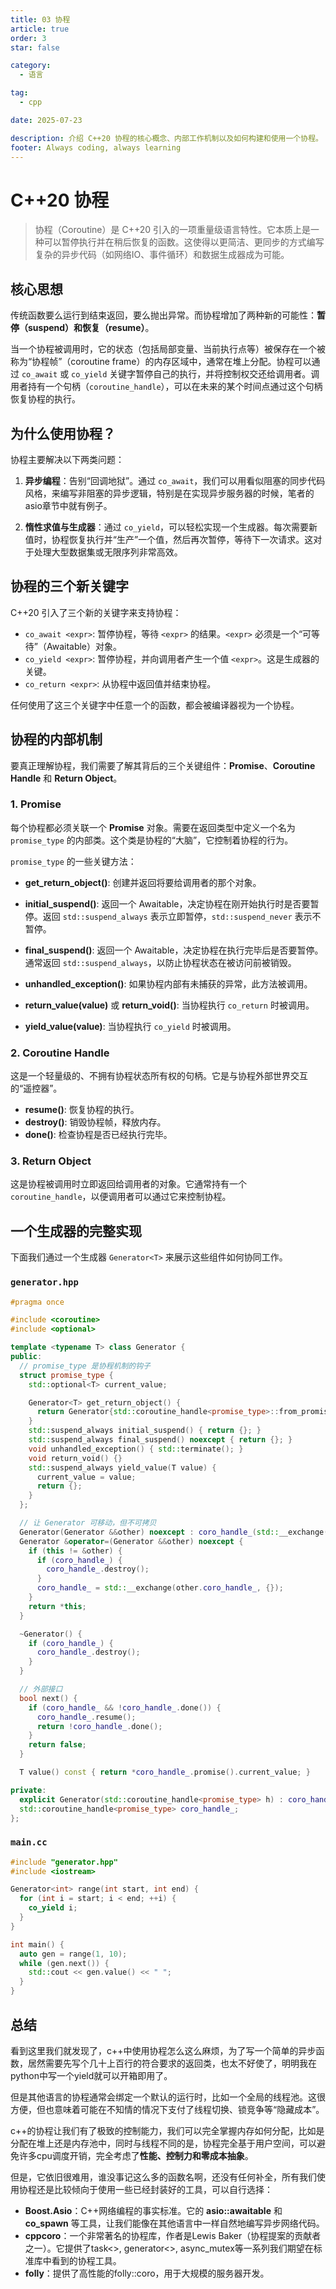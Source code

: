 ```yaml
---
title: 03 协程
article: true
order: 3
star: false

category:
  - 语言

tag:
  - cpp

date: 2025-07-23

description: 介绍 C++20 协程的核心概念、内部工作机制以及如何构建和使用一个协程。
footer: Always coding, always learning
---
```


<!-- more -->

# C++20 协程

> 协程（Coroutine）是 C++20 引入的一项重量级语言特性。它本质上是一种可以暂停执行并在稍后恢复的函数。这使得以更简洁、更同步的方式编写复杂的异步代码（如网络IO、事件循环）和数据生成器成为可能。

## 核心思想

传统函数要么运行到结束返回，要么抛出异常。而协程增加了两种新的可能性：**暂停（suspend）**和**恢复（resume）**。

当一个协程被调用时，它的状态（包括局部变量、当前执行点等）被保存在一个被称为“协程帧”（coroutine frame）的内存区域中，通常在堆上分配。协程可以通过 `co_await` 或 `co_yield` 关键字暂停自己的执行，并将控制权交还给调用者。调用者持有一个句柄（`coroutine_handle`），可以在未来的某个时间点通过这个句柄恢复协程的执行。

## 为什么使用协程？

协程主要解决以下两类问题：

1.  **异步编程**：告别“回调地狱”。通过 `co_await`，我们可以用看似阻塞的同步代码风格，来编写非阻塞的异步逻辑，特别是在实现异步服务器的时候，笔者的asio章节中就有例子。

2.  **惰性求值与生成器**：通过 `co_yield`，可以轻松实现一个生成器。每次需要新值时，协程恢复执行并“生产”一个值，然后再次暂停，等待下一次请求。这对于处理大型数据集或无限序列非常高效。

## 协程的三个新关键字

C++20 引入了三个新的关键字来支持协程：

- `co_await <expr>`: 暂停协程，等待 `<expr>` 的结果。`<expr>` 必须是一个“可等待”（Awaitable）对象。
- `co_yield <expr>`: 暂停协程，并向调用者产生一个值 `<expr>`。这是生成器的关键。
- `co_return <expr>`: 从协程中返回值并结束协程。

任何使用了这三个关键字中任意一个的函数，都会被编译器视为一个协程。

## 协程的内部机制

要真正理解协程，我们需要了解其背后的三个关键组件：**Promise**、**Coroutine Handle** 和 **Return Object**。

### 1. Promise

每个协程都必须关联一个 **Promise** 对象。需要在返回类型中定义一个名为 `promise_type` 的内部类。这个类是协程的“大脑”，它控制着协程的行为。

`promise_type` 的一些关键方法：

- **get_return_object()**: 创建并返回将要给调用者的那个对象。

- **initial_suspend()**: 返回一个 Awaitable，决定协程在刚开始执行时是否要暂停。返回 `std::suspend_always` 表示立即暂停，`std::suspend_never` 表示不暂停。

- **final_suspend()**: 返回一个 Awaitable，决定协程在执行完毕后是否要暂停。通常返回 `std::suspend_always`，以防止协程状态在被访问前被销毁。

- **unhandled_exception()**: 如果协程内部有未捕获的异常，此方法被调用。

- **return_value(value)** 或 **return_void()**: 当协程执行 `co_return` 时被调用。

- **yield_value(value)**: 当协程执行 `co_yield` 时被调用。

### 2. Coroutine Handle

这是一个轻量级的、不拥有协程状态所有权的句柄。它是与协程外部世界交互的“遥控器”。

- **resume()**: 恢复协程的执行。
- **destroy()**: 销毁协程帧，释放内存。
- **done()**: 检查协程是否已经执行完毕。

### 3. Return Object

这是协程被调用时立即返回给调用者的对象。它通常持有一个 `coroutine_handle`，以便调用者可以通过它来控制协程。

## 一个生成器的完整实现

下面我们通过一个生成器 `Generator<T>` 来展示这些组件如何协同工作。

### `generator.hpp`

```cpp
#pragma once

#include <coroutine>
#include <optional>

template <typename T> class Generator {
public:
  // promise_type 是协程机制的钩子
  struct promise_type {
    std::optional<T> current_value;

    Generator<T> get_return_object() {
      return Generator{std::coroutine_handle<promise_type>::from_promise(*this)};
    }
    std::suspend_always initial_suspend() { return {}; }
    std::suspend_always final_suspend() noexcept { return {}; }
    void unhandled_exception() { std::terminate(); }
    void return_void() {}
    std::suspend_always yield_value(T value) {
      current_value = value;
      return {};
    }
  };

  // 让 Generator 可移动，但不可拷贝
  Generator(Generator &&other) noexcept : coro_handle_(std::__exchange(other.coro_handle_, {})) {}
  Generator &operator=(Generator &&other) noexcept {
    if (this != &other) {
      if (coro_handle_) {
        coro_handle_.destroy();
      }
      coro_handle_ = std::__exchange(other.coro_handle_, {});
    }
    return *this;
  }

  ~Generator() {
    if (coro_handle_) {
      coro_handle_.destroy();
    }
  }

  // 外部接口
  bool next() {
    if (coro_handle_ && !coro_handle_.done()) {
      coro_handle_.resume();
      return !coro_handle_.done();
    }
    return false;
  }

  T value() const { return *coro_handle_.promise().current_value; }

private:
  explicit Generator(std::coroutine_handle<promise_type> h) : coro_handle_(h) {}
  std::coroutine_handle<promise_type> coro_handle_;
};
```

### `main.cc`

```cpp
#include "generator.hpp"
#include <iostream>

Generator<int> range(int start, int end) {
  for (int i = start; i < end; ++i) {
    co_yield i;
  }
}

int main() {
  auto gen = range(1, 10);
  while (gen.next()) {
    std::cout << gen.value() << " ";
  }
}
```

## 总结

看到这里我们就发现了，c++中使用协程怎么这么麻烦，为了写一个简单的异步函数，居然需要先写个几十上百行的符合要求的返回类，也太不好使了，明明我在python中写一个yield就可以开箱即用了。

但是其他语言的协程通常会绑定一个默认的运行时，比如一个全局的线程池。这很方便，但也意味着可能在不知情的情况下支付了线程切换、锁竞争等“隐藏成本”。

c++的协程让我们有了极致的控制能力，我们可以完全掌握内存如何分配，比如是分配在堆上还是内存池中，同时与线程不同的是，协程完全基于用户空间，可以避免许多cpu调度开销，完全考虑了**性能、控制力和零成本抽象**。

但是，它依旧很难用，谁没事记这么多的函数名啊，还没有任何补全，所有我们使用协程还是比较倾向于使用一些已经封装好的工具，可以自行选择：

- **Boost.Asio**：C++网络编程的事实标准。它的 **asio::awaitable** 和 **co_spawn** 等工具，让我们能像在其他语言中一样自然地编写异步网络代码。
- **cppcoro**：一个非常著名的协程库，作者是Lewis Baker（协程提案的贡献者之一）。它提供了task<>, generator<>, async_mutex等一系列我们期望在标准库中看到的协程工具。
- **folly**：提供了高性能的folly::coro，用于大规模的服务器开发。
